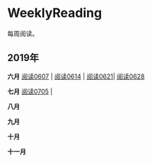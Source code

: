 # WeeklyReading
每周阅读。



## 2019年
**六月**    [阅读0607](docs/Read20190607.md) | [阅读0614](docs/Read20190614.md) | [阅读0621](docs/Read20190621.md)| [阅读0628](docs/Read20190628.md)

**七月**    [阅读0705](docs/Read20190705.md) |

**八月** 

**九月** 

**十月** 

**十一月** 

